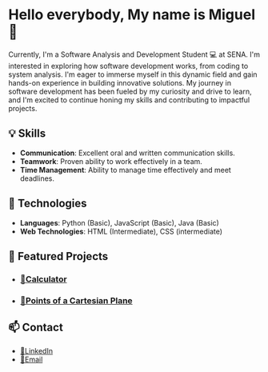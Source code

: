 # Hello everybody, My name is Miguel 👋


Currently, I'm a Software Analysis and Development Student 💻 at SENA. I'm interested in exploring how software development works, from coding to system analysis. I'm eager to immerse myself in this dynamic field and gain hands-on experience in building innovative solutions. My journey in software development has been fueled by my curiosity and drive to learn, and I'm excited to continue honing my skills and contributing to impactful projects.

## 💡 Skills

- **Communication**: Excellent oral and written communication skills.
- **Teamwork**: Proven ability to work effectively in a team.
- **Time Management**: Ability to manage time effectively and meet deadlines.


## 🚀 Technologies

- **Languages**: Python (Basic), JavaScript (Basic), Java (Basic)
- **Web Technologies**: HTML (Intermediate), CSS (intermediate)


## 🌟 Featured Projects

- ### [ 🔢Calculator](https://github.com/Miguelml1219/Small-Calculator)


- ### [📐Points of a Cartesian Plane](https://github.com/Miguelml1219/WorkShops-Python)

## 📫 Contact

- [💼LinkedIn](https://www.linkedin.com/in/miguel-medina-ladino-087a35312)
- [📧Email](mailto:miguel.medina1111@soy.sena.edu.co)

